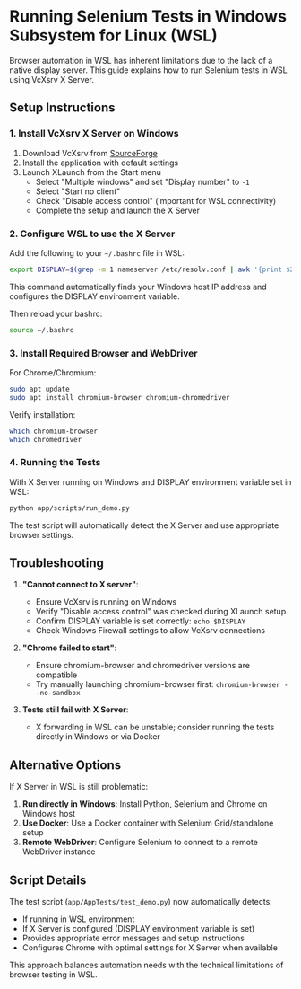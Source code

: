 # Running Selenium Tests in Windows Subsystem for Linux (WSL)

Browser automation in WSL has inherent limitations due to the lack of a native display server. This guide explains how to run Selenium tests in WSL using VcXsrv X Server.

## Setup Instructions

### 1. Install VcXsrv X Server on Windows

1. Download VcXsrv from [SourceForge](https://sourceforge.net/projects/vcxsrv/)
2. Install the application with default settings
3. Launch XLaunch from the Start menu
   - Select "Multiple windows" and set "Display number" to `-1`
   - Select "Start no client"
   - Check "Disable access control" (important for WSL connectivity)
   - Complete the setup and launch the X Server

### 2. Configure WSL to use the X Server

Add the following to your `~/.bashrc` file in WSL:

```bash
export DISPLAY=$(grep -m 1 nameserver /etc/resolv.conf | awk '{print $2}'):0.0
```

This command automatically finds your Windows host IP address and configures the DISPLAY environment variable.

Then reload your bashrc:

```bash
source ~/.bashrc
```

### 3. Install Required Browser and WebDriver

For Chrome/Chromium:

```bash
sudo apt update
sudo apt install chromium-browser chromium-chromedriver
```

Verify installation:

```bash
which chromium-browser
which chromedriver
```

### 4. Running the Tests

With X Server running on Windows and DISPLAY environment variable set in WSL:

```bash
python app/scripts/run_demo.py
```

The test script will automatically detect the X Server and use appropriate browser settings.

## Troubleshooting

1. **"Cannot connect to X server"**:
   - Ensure VcXsrv is running on Windows
   - Verify "Disable access control" was checked during XLaunch setup
   - Confirm DISPLAY variable is set correctly: `echo $DISPLAY`
   - Check Windows Firewall settings to allow VcXsrv connections

2. **"Chrome failed to start"**:
   - Ensure chromium-browser and chromedriver versions are compatible
   - Try manually launching chromium-browser first: `chromium-browser --no-sandbox`
   
3. **Tests still fail with X Server**:
   - X forwarding in WSL can be unstable; consider running the tests directly in Windows or via Docker

## Alternative Options

If X Server in WSL is still problematic:

1. **Run directly in Windows**: Install Python, Selenium and Chrome on Windows host
2. **Use Docker**: Use a Docker container with Selenium Grid/standalone setup
3. **Remote WebDriver**: Configure Selenium to connect to a remote WebDriver instance

## Script Details

The test script (`app/AppTests/test_demo.py`) now automatically detects:
- If running in WSL environment
- If X Server is configured (DISPLAY environment variable is set)
- Provides appropriate error messages and setup instructions
- Configures Chrome with optimal settings for X Server when available

This approach balances automation needs with the technical limitations of browser testing in WSL.
